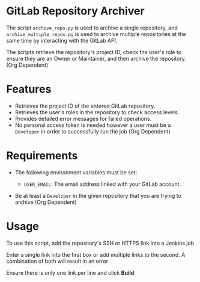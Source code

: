 # GitLab Repository Archiver

The script `archive_repo.py` is used to archive a single repository, and `archive_multiple_repos.py` is used to archive multiple repositories at the same time by interacting with the GitLab API.

The scripts retrieve the repository's project ID, check the user's role to ensure they are an Owner or Maintainer, and then archive the repository. (Org Dependent)

# Features

- Retrieves the project ID of the entered GitLab repository.
- Retrieves the user's roles in the repository to check access levels.
- Provides detailed error messages for failed operations.
- No personal access token is needed however a user must be a ```Developer``` in order to successfully run the job (Org Dependent)

# Requirements

- The following environment variables must be set:
    - `USER_EMAIL`: The email address linked with your GitLab account.

- Be at least a ```Developer``` in the given repository that you are trying to archive (Org Dependent)

# Usage

To use this script, add the repository's SSH or HTTPS link into a Jenkins job

Enter a single link into the first box or add multiple links to the second. A combination of both will result in an error

Ensure there is only one link per line and click **Build**